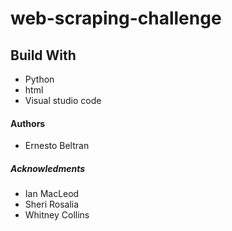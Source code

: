 # web-scraping-challenge


## Build With 
* Python
* html
* Visual studio code
#### Authors
* Ernesto Beltran
##### Acknowledments
* Ian MacLeod
* Sheri Rosalia
* Whitney Collins
